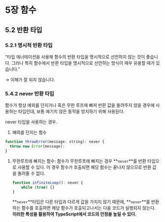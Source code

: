 # 5장 함수

## 5.2 반환 타입

### **5.2.1 명시적 반환 타입**

“타입 애너테이션을 사용해 함수의 반환 타입을 명시적으로 선언하지 않는 것이 좋습니다. 그러나 특히 함수에서 반환 타입을 명시적으로 선언하는 방식이 매우 유용할 때가 있습니다.”

→ 이해가 잘 되지 않습니다.

### 5.4.2 never 반환 타입

함수가 항상 예외를 던지거나 혹은 무한 루프에 빠져 반환 값을 돌려주지 않을 경우에 사용하는 타입인데, 보통 예기치 않은 동작을 방지하기 위해 사용된다.

never 타입을 사용하는 경우.

1. 예외를 던지는 함수

```jsx
function throwError(message: string): never {
  throw new Error(message);
}
```

1. 무한루프에 빠지는 함수: 함수가 무한루프에 빠지는 경우 **`never`**를 반환 타입으로 사용할 수 있다. 이 경우 함수가 호출되면 해당 함수는 끝나지 않으므로 반환 값을 돌려줄 수 없다.
    
    ```jsx
    function infiniteLoop(): never {
    	while (true) {}
    }
    ```
    
    **`never`**타입은 다른 타입과 다르게 값을 가지지 않기 때문에, **`never`**를 반환하는 함수를 호출하면 해당 함수가 호출되고나서는 다음 코드가 실행되지 않는다. **이러한 특성을 활용하여 TypeScript에서 코드의 안정을 높일 수 있다.**
    

